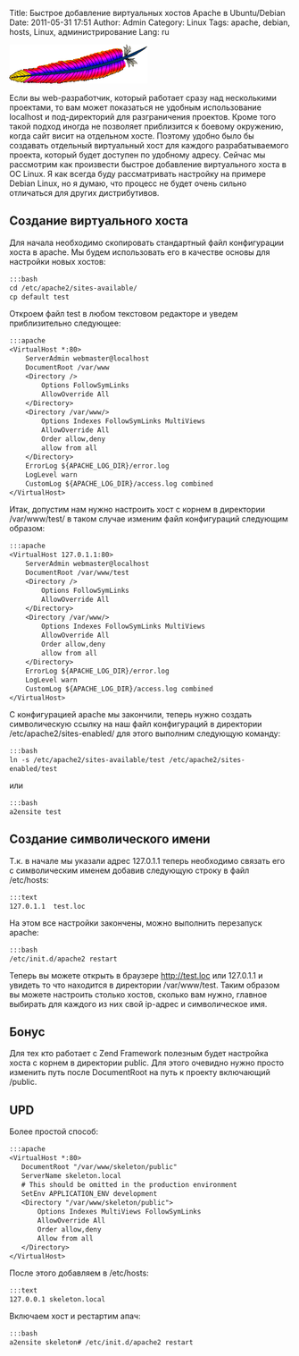 Title: Быстрое добавление виртуальных хостов Apache в Ubuntu/Debian
Date: 2011-05-31 17:51
Author: Admin
Category: Linux
Tags: apache, debian, hosts, Linux, администрирование
Lang: ru

![apache][]

Если вы web-разработчик, который работает сразу над несколькими
проектами, то вам может показаться не удобным использование localhost и
под-директорий для разграничения проектов. Кроме того такой подход
иногда не позволяет приблизится к боевому окружению, когда сайт висит на
отдельном хосте. Поэтому удобно было бы создавать отдельный виртуальный
хост для каждого разрабатываемого проекта, который будет доступен по
удобному адресу. Сейчас мы рассмотрим как произвести быстрое добавление
виртуального хоста в ОС Linux. Я как всегда буду рассматривать настройку
на примере Debian Linux, но я думаю, что процесс не будет очень сильно
отличаться для других дистрибутивов.

Создание виртуального хоста
---------------------------

Для начала необходимо скопировать стандартный файл конфигурации хоста в
apache. Мы будем использовать его в качестве основы для настройки новых
хостов:

	:::bash
	cd /etc/apache2/sites-available/
	cp default test

Откроем файл test в любом текстовом редакторе и уведем приблизительно
следующее:

	:::apache
 	<VirtualHost *:80>
		ServerAdmin webmaster@localhost
		DocumentRoot /var/www
		<Directory />
			Options FollowSymLinks
			AllowOverride All
		</Directory>
		<Directory /var/www/>
			Options Indexes FollowSymLinks MultiViews
			AllowOverride All
			Order allow,deny
			allow from all
		</Directory>
		ErrorLog ${APACHE_LOG_DIR}/error.log
		LogLevel warn
		CustomLog ${APACHE_LOG_DIR}/access.log combined
	</VirtualHost>

Итак, допустим нам нужно настроить хост с корнем в директории
/var/www/test/ в таком случае изменим файл конфигураций следующим
образом:

	:::apache
	<VirtualHost 127.0.1.1:80>
		ServerAdmin webmaster@localhost
		DocumentRoot /var/www/test
		<Directory />
			Options FollowSymLinks
			AllowOverride All
		</Directory>
		<Directory /var/www/>
			Options Indexes FollowSymLinks MultiViews
			AllowOverride All
			Order allow,deny
			allow from all
		</Directory>
		ErrorLog ${APACHE_LOG_DIR}/error.log
		LogLevel warn
		CustomLog ${APACHE_LOG_DIR}/access.log combined
	</VirtualHost>

С конфигурацией apache мы закончили, теперь нужно создать символическую
ссылку на наш файл конфигураций в директории /etc/apache2/sites-enabled/
для этого выполним следующую команду:

	:::bash
    ln -s /etc/apache2/sites-available/test /etc/apache2/sites-enabled/test 

или
	
	:::bash
	a2ensite test

Создание символического имени
-----------------------------

Т.к. в начале мы указали адрес 127.0.1.1 теперь необходимо связать его с
символическим именем добавив следующую строку в файл /etc/hosts:

	:::text
	127.0.1.1  test.loc

На этом все настройки закончены, можно выполнить перезапуск apache:

	:::bash
	/etc/init.d/apache2 restart

Теперь вы можете открыть в браузере http://test.loc или 127.0.1.1 и
увидеть то что находится в директории /var/www/test. Таким образом вы
можете настроить столько хостов, сколько вам нужно, главное выбирать для
каждого из них свой ip-адрес и символическое имя.

Бонус
-----

Для тех кто работает с Zend Framework полезным будет настройка хоста с
корнем в директории public. Для этого очевидно нужно просто изменить
путь после DocumentRoot на путь к проекту включающий /public.

UPD
---

Более простой способ:

	:::apache
	<VirtualHost *:80>
	   DocumentRoot "/var/www/skeleton/public"
	   ServerName skeleton.local
	   # This should be omitted in the production environment
	   SetEnv APPLICATION_ENV development
	   <Directory "/var/www/skeleton/public">
	       Options Indexes MultiViews FollowSymLinks
	       AllowOverride All
	       Order allow,deny
	       Allow from all
	   </Directory>
	</VirtualHost>

После этого добавляем в /etc/hosts:

	:::text
	127.0.0.1 skeleton.local

Включаем хост и рестартим апач:

	:::bash
	a2ensite skeleton# /etc/init.d/apache2 restart

  [apache]: /media/2011/05/feather.gif
    "apache"
    